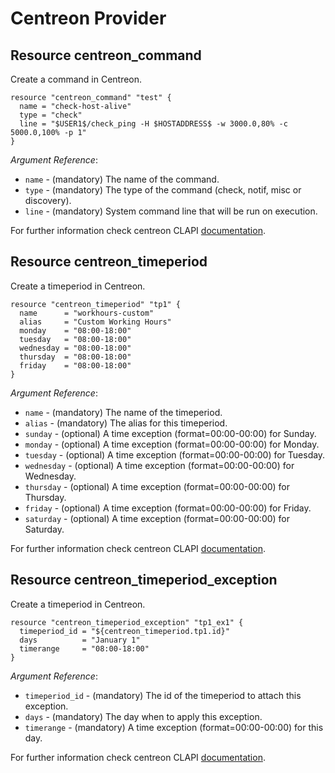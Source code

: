 # Centreon Provider

## Resource centreon_command

Create a command in Centreon.

```hcl
resource "centreon_command" "test" {
  name = "check-host-alive"
  type = "check"
  line = "$USER1$/check_ping -H $HOSTADDRESS$ -w 3000.0,80% -c 5000.0,100% -p 1"
}
```

_Argument Reference_:
* ``name`` - (mandatory) The name of the command.
* ``type`` - (mandatory) The type of the command (check, notif, misc or discovery).
* ``line`` - (mandatory) System command line that will be run on execution.

For further information check centreon CLAPI [documentation](https://documentation-fr.centreon.com/docs/centreon/en/latest/api/clapi/objects/commands.html).

## Resource centreon_timeperiod

Create a timeperiod in Centreon.

```hcl
resource "centreon_timeperiod" "tp1" {
  name      = "workhours-custom"
  alias     = "Custom Working Hours"
  monday    = "08:00-18:00"
  tuesday   = "08:00-18:00"
  wednesday = "08:00-18:00"
  thursday  = "08:00-18:00"
  friday    = "08:00-18:00"
}
```

_Argument Reference_:
* ``name``      - (mandatory) The name of the timeperiod.
* ``alias``     - (mandatory) The alias for this timeperiod.
* ``sunday``    - (optional) A time exception (format=00:00-00:00) for Sunday.
* ``monday``    - (optional) A time exception (format=00:00-00:00) for Monday.
* ``tuesday``   - (optional) A time exception (format=00:00-00:00) for Tuesday.
* ``wednesday`` - (optional) A time exception (format=00:00-00:00) for Wednesday.
* ``thursday``  - (optional) A time exception (format=00:00-00:00) for Thursday.
* ``friday``    - (optional) A time exception (format=00:00-00:00) for Friday.
* ``saturday``  - (optional) A time exception (format=00:00-00:00) for Saturday.

For further information check centreon CLAPI [documentation](https://documentation-fr.centreon.com/docs/centreon/en/latest/api/clapi/objects/time_periods.html).

## Resource centreon_timeperiod_exception

Create a timeperiod in Centreon.

```hcl
resource "centreon_timeperiod_exception" "tp1_ex1" {
  timeperiod_id = "${centreon_timeperiod.tp1.id}"
  days          = "January 1"
  timerange     = "08:00-18:00"
}
```

_Argument Reference_:
* ``timeperiod_id`` - (mandatory) The id of the timeperiod to attach this exception.
* ``days``          - (mandatory) The day when to apply this exception.
* ``timerange``     - (mandatory) A time exception (format=00:00-00:00) for this day.

For further information check centreon CLAPI [documentation](https://documentation-fr.centreon.com/docs/centreon/en/latest/api/clapi/objects/time_periods.html).
